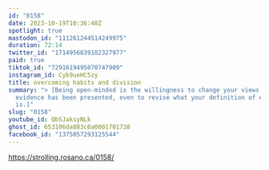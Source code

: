 ```yaml
---
id: "0158"
date: 2023-10-19T10:36:48Z
spotlight: true
mastodon_id: "111261244514249975"
duration: 72:14
twitter_id: "1714956839182327977"
paid: true
tiktok_id: "7291619495070747909"
instagram_id: Cyk9ueHC5zy
title: overcoming habits and division
summary: "> [Being open-minded is the willingness to change your views if
  evidence has been presented, even to revise what your definition of evidence
  is.]"
slug: "0158"
youtube_id: QbSJaksyNLk
ghost_id: 653106da883c6a0001701738
facebook_id: "1375057293125544"
---
```

https://strolling.rosano.ca/0158/
